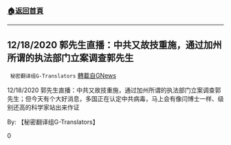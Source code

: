 ###  [:house:返回首頁](https://github.com/ourhimalayas/txt)
---

## 12/18/2020 郭先生直播：中共又故技重施，通过加州所谓的执法部门立案调查郭先生
` 秘密翻译组G-Translators` [轉載自GNews](https://gnews.org/zh-hans/671657/)

12/18/2020 郭先生直播：中共又故技重施，通过加州所谓的执法部门立案调查郭先生；但今天有个大好消息，多国正在认定中共病毒，马上会有像闫博士一样、级别还高的科学家站出来作证



By: 【秘密翻译组G-Translators】

0
